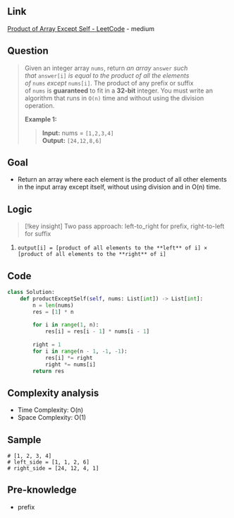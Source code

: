 ## Link
[Product of Array Except Self - LeetCode](https://leetcode.com/problems/product-of-array-except-self/description/) - medium
## Question
> Given an integer array `nums`, return _an array_ `answer` _such that_ `answer[i]` _is equal to the product of all the elements of_ `nums` _except_ `nums[i]`.
> The product of any prefix or suffix of `nums` is **guaranteed** to fit in a **32-bit** integer.
> You must write an algorithm that runs in `O(n)` time and without using the division operation.
>
> **Example 1:**
>> **Input:** nums = `[1,2,3,4]` <br>
>> **Output:** `[24,12,8,6]`
## Goal
- Return an array where each element is the product of all other elements in the input array except itself, without using division and in O(n) time.
## Logic
> [!key insight] 
> Two pass approach: left-to_right for prefix, right-to-left for suffix
1. `output[i] = [product of all elements to the **left** of i] × [product of all elements to the **right** of i]`
## Code
```python
class Solution:
    def productExceptSelf(self, nums: List[int]) -> List[int]:
        n = len(nums)
        res = [1] * n
        
        for i in range(1, n): 
            res[i] = res[i - 1] * nums[i - 1]
        
        right = 1
        for i in range(n - 1, -1, -1): 
            res[i] *= right
            right *= nums[i]
        return res  
```

## Complexity analysis
- Time Complexity: O(n)
- Space Complexity: O(1)

## Sample
```
# [1, 2, 3, 4]
# left_side = [1, 1, 2, 6]
# right_side = [24, 12, 4, 1]
```
## Pre-knowledge
- prefix
